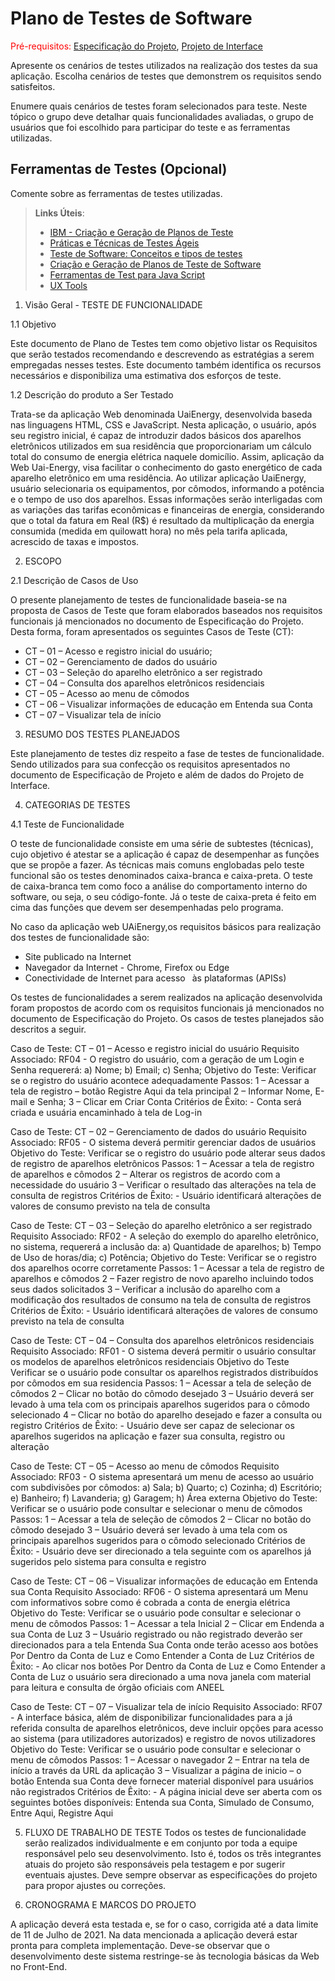 # Plano de Testes de Software

<span style="color:red">Pré-requisitos: <a href="2-Especificação do Projeto.md"> Especificação do Projeto</a></span>, <a href="3-Projeto de Interface.md"> Projeto de Interface</a>

Apresente os cenários de testes utilizados na realização dos testes da sua aplicação. Escolha cenários de testes que demonstrem os requisitos sendo satisfeitos.

Enumere quais cenários de testes foram selecionados para teste. Neste tópico o grupo deve detalhar quais funcionalidades avaliadas, o grupo de usuários que foi escolhido para participar do teste e as ferramentas utilizadas.
 
## Ferramentas de Testes (Opcional)

Comente sobre as ferramentas de testes utilizadas.
 
> **Links Úteis**:
> - [IBM - Criação e Geração de Planos de Teste](https://www.ibm.com/developerworks/br/local/rational/criacao_geracao_planos_testes_software/index.html)
> - [Práticas e Técnicas de Testes Ágeis](http://assiste.serpro.gov.br/serproagil/Apresenta/slides.pdf)
> -  [Teste de Software: Conceitos e tipos de testes](https://blog.onedaytesting.com.br/teste-de-software/)
> - [Criação e Geração de Planos de Teste de Software](https://www.ibm.com/developerworks/br/local/rational/criacao_geracao_planos_testes_software/index.html)
> - [Ferramentas de Test para Java Script](https://geekflare.com/javascript-unit-testing/)
> - [UX Tools](https://uxdesign.cc/ux-user-research-and-user-testing-tools-2d339d379dc7)


1. Visão Geral - TESTE DE FUNCIONALIDADE

1.1	Objetivo

Este documento de Plano de Testes tem como objetivo listar os Requisitos que serão testados recomendando e descrevendo as estratégias a serem empregadas nesses testes. Este documento também identifica os recursos necessários e disponibiliza uma estimativa dos esforços de teste.

1.2	Descrição do produto a Ser Testado

Trata-se da aplicação Web denominada UaiEnergy, desenvolvida baseda nas linguagens HTML, CSS e JavaScript. Nesta aplicação, o usuário, após seu registro inicial, é capaz de introduzir dados básicos dos aparelhos eletrônicos utilizados em sua residência que proporcionariam um cálculo total do consumo de energia elétrica naquele domicílio.
Assim, aplicação da Web Uai-Energy, visa facilitar o conhecimento do gasto energético de cada aparelho eletrônico em uma residência. Ao utilizar aplicação UaiEnergy, usuário selecionaria os equipamentos, por cômodos, informando a potência e o tempo de uso dos aparelhos. Essas informações serão interligadas com as variações das tarifas econômicas e financeiras de energia, considerando que o total da fatura em Real (R$) é resultado da multiplicação da energia consumida (medida em quilowatt hora) no mês pela tarifa aplicada, acrescido de taxas e impostos.

2.	ESCOPO

2.1	Descrição de Casos de Uso

O presente planejamento de testes de funcionalidade baseia-se na proposta de Casos de Teste que foram elaborados baseados nos requisitos funcionais já mencionados no documento de Especificação do Projeto.
Desta forma, foram apresentados os seguintes Casos de Teste (CT):
- CT – 01 – Acesso e registro inicial do usuário;
- CT – 02 – Gerenciamento de dados do usuário
- CT – 03 – Seleção do aparelho eletrônico a ser registrado
- CT – 04 – Consulta dos aparelhos eletrônicos residenciais
- CT – 05 – Acesso ao menu de cômodos
- CT – 06 – Visualizar informações de educação em Entenda sua Conta
- CT – 07 – Visualizar tela de início

3.	RESUMO DOS TESTES PLANEJADOS

Este planejamento de testes diz respeito a fase de testes de funcionalidade. Sendo utilizados para sua confecção os requisitos apresentados no documento de Especificação de Projeto e além de dados do Projeto de Interface.

4.	CATEGORIAS DE TESTES

4.1	Teste de Funcionalidade

O teste de funcionalidade consiste em uma série de subtestes (técnicas), cujo objetivo é atestar se a aplicação é capaz de desempenhar as funções que se propõe a fazer. As técnicas mais comuns englobadas pelo teste funcional são os testes denominados caixa-branca e caixa-preta.
O teste de caixa-branca tem como foco a análise do comportamento interno do software, ou seja, o seu código-fonte. Já o teste de caixa-preta é feito em cima das funções que devem ser desempenhadas pelo programa.

No caso da aplicação web UAiEnergy,os  requisitos básicos para realização dos testes de funcionalidade são:
- Site publicado na Internet
- Navegador da Internet - Chrome, Firefox ou Edge
- Conectividade de Internet para acesso  às plataformas (APISs)

Os testes de funcionalidades a serem realizados na aplicação desenvolvida foram propostos de acordo com os requisitos funcionais já mencionados no documento de Especificação do Projeto. Os casos de testes planejados são descritos a seguir.

Caso de Teste:	CT – 01 – Acesso e registro inicial do usuário
Requisito Associado:	RF04 - O registro do usuário, com a geração de um Login e Senha requererá: a) Nome; b) Email; c) Senha;
Objetivo do Teste:	Verificar se o registro do usuário acontece adequadamente
Passos:
1 – Acessar a tela de registro – botão Registre Aqui da tela principal
2 – Informar Nome, E-mail e Senha;
3 – Clicar em Criar Conta
Critérios de Êxito:	- Conta será criada e usuária encaminhado à tela de Log-in


Caso de Teste:	CT – 02 – Gerenciamento de dados do usuário
Requisito Associado:	RF05 - O sistema deverá permitir gerenciar dados de usuários
Objetivo do Teste:	Verificar se o registro do usuário pode alterar seus dados de registro de aparelhos eletrônicos
Passos:
1 – Acessar a tela de registro de aparelhos e cômodos
2 – Alterar os registros de acordo com a necessidade do usuário
3 – Verificar o resultado das alterações na tela de consulta de registros
Critérios de Êxito:	- Usuário identificará alterações de valores de consumo previsto na tela de consulta


Caso de Teste:	CT – 03 – Seleção do aparelho eletrônico a ser registrado
Requisito Associado:	RF02 - A seleção do exemplo do aparelho eletrônico, no sistema, requererá a inclusão da: a) Quantidade de aparelhos; b) Tempo de Uso de horas/dia; c) Potência;
Objetivo do Teste:	Verificar se o registro dos aparelhos ocorre corretamente
Passos:
1 – Acessar a tela de registro de aparelhos e cômodos
2 – Fazer registro de novo aparelho incluindo todos seus dados solicitados
3 – Verificar a inclusão do aparelho com a modificação dos resultados de consumo na tela de consulta de registros
Critérios de Êxito:	- Usuário identificará alterações de valores de consumo previsto na tela de consulta


Caso de Teste:	CT – 04 – Consulta dos aparelhos eletrônicos residenciais
Requisito Associado:	RF01 - O sistema deverá permitir o usuário consultar os modelos de aparelhos eletrônicos residenciais
Objetivo do Teste	Verificar se o usuário pode consultar os aparelhos registrados distribuídos por cômodos em sua residencia
Passos:
1 – Acessar a tela de seleção de cômodos
2 – Clicar no botão do cômodo desejado
3 – Usuário deverá ser levado à uma tela com os principais aparelhos sugeridos para o cômodo selecionado
4 – Clicar no botão do aparelho desejado e fazer a consulta ou registro
Critérios de Êxito:	- Usuário deve ser capaz de selecionar os aparelhos sugeridos na aplicação e fazer sua consulta, registro ou alteração


Caso de Teste:	CT – 05 – Acesso ao menu de cômodos
Requisito Associado:	RF03 - O sistema apresentará um menu de acesso ao usuário com subdivisões por cômodos: a) Sala; b) Quarto; c) Cozinha; d) Escritório; e) Banheiro; f) Lavanderia; g) Garagem; h) Área externa
Objetivo do Teste:	Verificar se o usuário pode consultar e selecionar o menu de cômodos
Passos:
1 – Acessar a tela de seleção de cômodos
2 – Clicar no botão do cômodo desejado
3 – Usuário deverá ser levado à uma tela com os principais aparelhos sugeridos para o cômodo selecionado
Critérios de Êxito:	- Usuário deve ser direcionado a tela seguinte com os aparelhos já sugeridos pelo sistema para consulta e registro


Caso de Teste:	CT – 06 – Visualizar informações de educação em Entenda sua Conta
Requisito Associado:	RF06 - O sistema apresentará um Menu com informativos sobre como é cobrada a conta de energia elétrica
Objetivo do Teste:	Verificar se o usuário pode consultar e selecionar o menu de cômodos
Passos:
1 – Acessar a tela Inicial
2 – Clicar em Endenda a sua Conta de Luz
3 – Usuário registrado ou não registrado deverão ser direcionados para a tela Entenda Sua Conta onde terão acesso aos botões Por Dentro da Conta de Luz e Como Entender a Conta de Luz
Critérios de Êxito:	- Ao clicar nos botões Por Dentro da Conta de Luz e Como Entender a Conta de Luz o usuário sera direcionado a uma nova janela com material para leitura e consulta de órgão oficiais com ANEEL


Caso de Teste:	CT – 07 – Visualizar tela de início
Requisito Associado:	RF07 - A interface básica, além de disponibilizar funcionalidades para a já referida consulta de aparelhos eletrônicos, deve incluir opções para acesso ao sistema (para utilizadores autorizados) e registro de novos utilizadores
Objetivo do Teste:	Verificar se o usuário pode consultar e selecionar o menu de cômodos
Passos:
1 – Acessar o navegador
2 – Entrar na tela de início a través da URL da aplicação
3 – Visualizar a página de inicio – o botão Entenda sua Conta deve fornecer material disponível para usuários não registrados
Critérios de Êxito:	- A página inicial deve ser aberta com os seguintes botões disponíveis: Entenda sua Conta, Simulado de Consumo, Entre Aqui, Registre Aqui

5.	FLUXO DE TRABALHO DE TESTE
Todos os testes de funcionalidade serão realizados individualmente e em conjunto por toda a equipe responsável pelo seu desenvolvimento. Isto é, todos os três integrantes atuais do projeto são responsáveis pela testagem e por sugerir eventuais ajustes. Deve sempre observar as especificações do projeto para propor ajustes ou correções. 

6.	CRONOGRAMA E MARCOS DO PROJETO

A aplicação deverá esta testada e, se for o caso, corrigida até a data limite de 11 de Julho de 2021. Na data mencionada a aplicação deverá estar pronta para completa implementação. Deve-se observar que o desenvolvimento deste sistema restringe-se às tecnologia básicas da Web no Front-End. 

